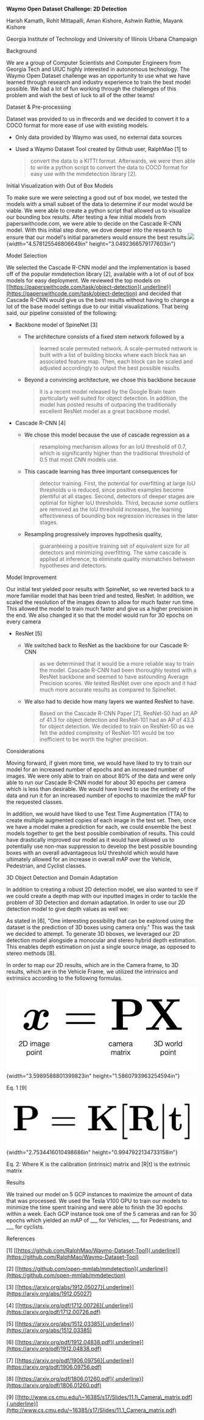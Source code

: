 **Waymo Open Dataset Challenge: 2D Detection**

Harish Kamath, Rohit Mittapalli, Aman Kishore, Ashwin Rathie, Mayank
Kishore

Georgia Institute of Technology and University of Illinois Urbana
Champaign

Background

We are a group of Computer Scientists and Computer Engineers from
Georgia Tech and UIUC highly interested in autonomous technology. The
Waymo Open Dataset challenge was an opportunity to use what we have
learned through research and industry experience to train the best model
possible. We had a lot of fun working through the challenges of this
problem and wish the best of luck to all of the other teams!

Dataset & Pre-processing

Dataset was provided to us in tfrecords and we decided to convert it to
a COCO format for more ease of use with existing models.

-   Only data provided by Waymo was used, no external data sources

-   Used a Waymo Dataset Tool created by Github user, RalphMao \[1\] to
    > convert the data to a KITTI format. Afterwards, we were then able
    > to write a python script to convert the data to COCO format for
    > easy use with the mmdetection library \[2\].

Initial Visualization with Out of Box Models

To make sure we were selecting a good out of box model, we tested the
models with a small subset of the data to determine if our model would
be viable. We were able to create a python script that allowed us to
visualize our bounding box results. After testing a few initial models
from paperswithcode.com, we were able to decide on the Cascade R-CNN
model. With this initial step done, we dove deeper into the research to
ensure that our model's initial parameters would ensure the best
results.![](.//media/image3.png){width="4.578125546806649in"
height="3.0492366579177603in"}

Model Selection

We selected the Cascade R-CNN model and the implementation is based off
of the popular mmdetection library \[2\], available with a lot of out of
box models for easy deployment. We reviewed the top models on
[[https://paperswithcode.com/task/object-detection]{.underline}](https://paperswithcode.com/task/object-detection)
and decided that Cascade R-CNN would give us the best results without
having to change a lot of the base model settings due to our initial
visualizations. That being said, our pipeline consisted of the
following:

-   Backbone model of SpineNet \[3\]

    -   The architecture consists of a fixed stem network followed by a
        > learned scale permuted network. A scale-permuted network is
        > built with a list of building blocks where each block has an
        > associated feature map. Then, each block can be scaled and
        > adjusted accordingly to output the best possible results.

    -   Beyond a convincing architecture, we chose this backbone because
        > it is a recent model released by the Google Brain team
        > particularly well suited for object detection. In addition,
        > the model has posted results of outpacing the traditionally
        > excellent ResNet model as a great backbone model.

-   Cascade R-CNN \[4\]

    -   We chose this model because the use of cascade regression as a
        > resamploing mechanism allows for an IoU threshold of 0.7,
        > which is significantly higher than the traditional threshold
        > of 0.5 that most CNN models use.

    -   This cascade learning has three important consequences for
        > detector training. First, the potential for overfitting at
        > large IoU thresholds u is reduced, since positive examples
        > become plentiful at all stages. Second, detectors of deeper
        > stages are optimal for higher IoU thresholds. Third, because
        > some outliers are removed as the IoU threshold increases, the
        > learning effectiveness of bounding box regression increases in
        > the later stages.

    -   Resampling progressively improves hypothesis quality,
        > guaranteeing a positive training set of equivalent size for
        > all detectors and minimizing overfitting. The same cascade is
        > applied at inference, to eliminate quality mismatches between
        > hypotheses and detectors.

Model Improvement

Our initial test yielded poor results with SpineNet, so we reverted back
to a more familiar model that has been tried and tested, ResNet. In
addition, we scaled the resolution of the images down to allow for much
faster run time. This allowed the model to train much faster and give us
a higher precision in the end. We also changed it so that the model
would run for 30 epochs on every camera

-   ResNet \[5\]

    -   We switched back to ResNet as the backbone for our Cascade R-CNN
        > as we determined that it would be a more reliable way to train
        > the model. Cascade R-CNN had been thoroughly tested with a
        > ResNet backbone and seemed to have astounding Average
        > Precision scores. We tested ResNet over one epoch and it had
        > much more accurate results as compared to SpineNet.

    -   We also had to decide how many layers we wanted ResNet to have.
        > Based on the Cascade R-CNN Paper \[7\], ResNet-50 had an AP of
        > 41.3 for object detection and ResNet-101 had an AP of 43.3 for
        > object detection. We decided to train on ResNet-50 as we felt
        > the added complexity of ResNet-101 would be too inefficient to
        > be worth the higher precision.

Considerations

Moving forward, if given more time, we would have liked to try to train
our model for an increased number of epochs and an increased number of
images. We were only able to train on about 80% of the data and were
only able to run our Cascade R-CNN model for about 30 epochs per camera
which is less than desirable. We would have loved to use the entirety of
the data and run it for an increased number of epochs to maximize the
mAP for the requested classes.

In addition, we would have liked to use Test Time Augmentation (TTA) to
create multiple augmented copies of each image in the test set. Then,
once we have a model make a prediction for each, we could ensemble the
best models together to get the best possible combination of results.
This could have drastically improved our model as it would have allowed
us to potentially use non-max suppression to develop the best possible
bounding boxes with an overall advantageous IoU threshold which would
have ultimately allowed for an increase in overall mAP over the Vehicle,
Pedestrian, and Cyclist classes.

3D Object Detection and Domain Adaptation

In addition to creating a robust 2D detection model, we also wanted to
see if we could create a depth map with our inputted images in order to
tackle the problem of 3D Detection and domain adaptation. In order to
use our 2D detection model to give depth values as well we:

As stated in \[6\], "One interesting possibility that can be explored
using the dataset is the prediction of 3D boxes using camera only." This
was the task we decided to attempt. To generate 3D bboxes, we leveraged
our 2D detection model alongside a monocular and stereo hybrid depth
estimation. This enables depth estimation on just a single source image,
as opposed to stereo methods \[8\].

In order to map our 2D results, which are in the Camera frame, to 3D
results, which are in the Vehicle Frame, we utilized the intrinsics and
extrinsics according to the following formulas.

![](.//media/image2.png){width="3.5989588801399823in"
height="1.5860793963254594in"}

Eq. 1 \[9\]

![](.//media/image1.png){width="2.7534416010498686in"
height="0.9947922134733158in"}

Eq. 2: Where K is the calibration (intrinsic) matrix and \[R\|t\] is the
extrinsic matrix

Results

We trained our model on 5 GCP instances to maximize the amount of data
that was processed. We used the Tesla V100 GPU to train our models to
minimize the time spent training and were able to finish the 30 epochs
within a week. Each GCP instance took one of the 5 cameras and ran for
30 epochs which yielded an mAP of \_\_\_ for Vehicles, \_\_\_ for
Pedestrians, and \_\_\_ for cyclists.

References

\[1\]
[[https://github.com/RalphMao/Waymo-Dataset-Tool]{.underline}](https://github.com/RalphMao/Waymo-Dataset-Tool)

\[2\]
[[https://github.com/open-mmlab/mmdetection]{.underline}](https://github.com/open-mmlab/mmdetection)

\[3\]
[[https://arxiv.org/abs/1912.05027]{.underline}](https://arxiv.org/abs/1912.05027)

\[4\]
[[https://arxiv.org/pdf/1712.00726]{.underline}](https://arxiv.org/pdf/1712.00726.pdf)

\[5\]
[[https://arxiv.org/abs/1512.03385]{.underline}](https://arxiv.org/abs/1512.03385)

\[6\]
[[https://arxiv.org/pdf/1912.04838.pdf]{.underline}](https://arxiv.org/pdf/1912.04838.pdf)

\[7\]
[[https://arxiv.org/pdf/1906.09756]{.underline}](https://arxiv.org/pdf/1906.09756.pdf)

\[8\]
[[https://arxiv.org/pdf/1806.01260.pdf]{.underline}](https://arxiv.org/pdf/1806.01260.pdf)

\[9\]
[[http://www.cs.cmu.edu/\~16385/s17/Slides/11.1\_Camera\_matrix.pdf]{.underline}](http://www.cs.cmu.edu/~16385/s17/Slides/11.1_Camera_matrix.pdf)
